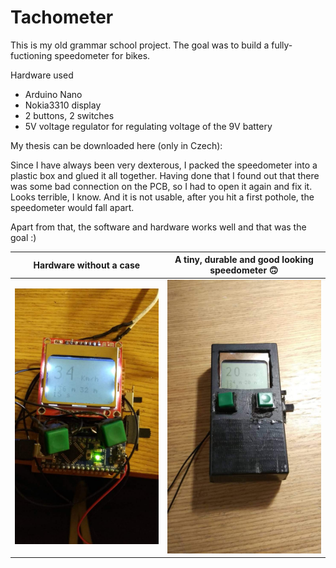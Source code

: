 # Tachometer

This is my old grammar school project. The goal was to build a fully-fuctioning speedometer for bikes.

Hardware used
- Arduino Nano
- Nokia3310 display
- 2 buttons, 2 switches
- 5V voltage regulator for regulating voltage of the 9V battery

My thesis can be downloaded here (only in Czech): 

Since I have always been very dexterous, I packed the speedometer into a plastic box and glued it all together. Having done that I found out that there was some bad connection on the PCB, so I had to open it again and fix it. Looks terrible, I know. And it is not usable, after you hit a first pothole, the speedometer would fall apart.

Apart from that, the software and hardware works well and that was the goal :)

Hardware without a case    |  A tiny, durable and good looking speedometer 🙃
:-------------------------:|:-------------------------:
![](imgs/01.jpg)  |  ![](imgs/02.jpg)
